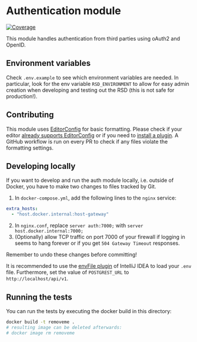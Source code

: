 <!--
SPDX-FileCopyrightText: 2022 - 2024 Ewan Cahen (Netherlands eScience Center) <e.cahen@esciencecenter.nl>
SPDX-FileCopyrightText: 2022 - 2024 Netherlands eScience Center
SPDX-FileCopyrightText: 2022 Dusan Mijatovic (dv4all)
SPDX-FileCopyrightText: 2022 dv4all

SPDX-License-Identifier: CC-BY-4.0
-->

# Authentication module

[![Coverage](https://sonarcloud.io/api/project_badges/measure?project=nl.research-software%3Aauthentication&metric=coverage)](https://sonarcloud.io/summary/overall?id=nl.research-software%3Aauthentication)

This module handles authentication from third parties using oAuth2 and OpenID.

## Environment variables
Check `.env.example` to see which environment variables are needed. In particular, look for the env variable `RSD_ENVIRONMENT` to allow for easy admin creation when developing and testing out the RSD (this is not safe for production!).

## Contributing

This module uses [EditorConfig](https://editorconfig.org/) for basic formatting. Please check if your editor [already supports EditorConfig](https://editorconfig.org/#pre-installed) or if you need to [install a plugin](https://editorconfig.org/#download). A GitHub workflow is run on every PR to check if any files violate the formatting settings.

## Developing locally
If you want to develop and run the auth module locally, i.e. outside of Docker, you have to make two changes to files tracked by Git.
1. In `docker-compose.yml`, add the following lines to the `nginx` service:
```yml
extra_hosts:
  - "host.docker.internal:host-gateway"
```
2. In `nginx.conf`, replace `server auth:7000;` with `server host.docker.internal:7000;`
3. (Optionally) allow TCP traffic on port 7000 of your firewall if logging in seems to hang forever or if you get `504 Gateway Timeout` responses.

Remember to undo these changes before committing!

It is recommended to use the [envFile plugin](https://plugins.jetbrains.com/plugin/7861-envfile)  of IntelliJ IDEA to load your `.env` file.
Furthermore, set the value of `POSTGREST_URL` to `http://localhost/api/v1`.

## Running the tests

You can run the tests by executing the docker build in this directory:

```bash
docker build -t removeme .
# resulting image can be deleted afterwards:
# docker image rm removeme
```
